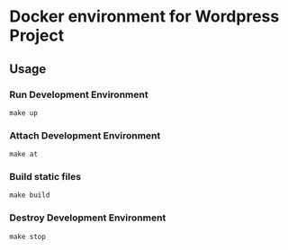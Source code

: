 # Docker environment for Wordpress Project

## Usage


### Run Development Environment

```
make up
```

### Attach Development Environment

```
make at
```

### Build static files

```
make build
```

### Destroy Development Environment

```
make stop
```
